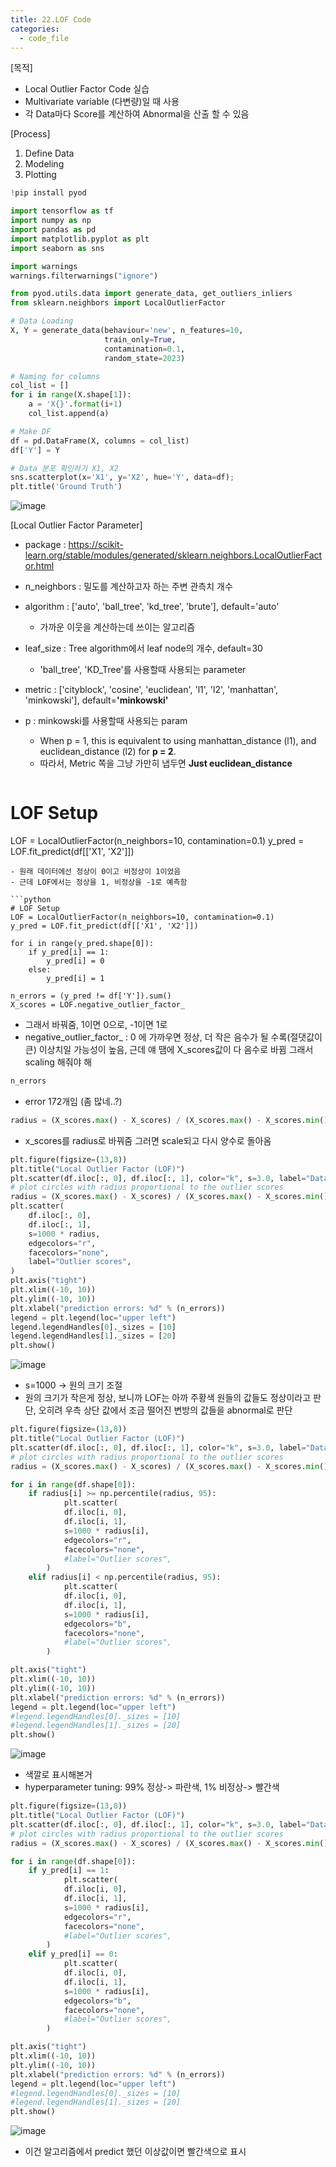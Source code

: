 ```yaml
---
title: 22.LOF Code
categories:
  - code_file
---
```


[목적]
  - Local Outlier Factor Code 실습
  - Multivariate variable (다변량)일 때 사용
  - 각 Data마다 Score를 계산하여 Abnormal을 산출 할 수 있음

[Process]
  1. Define Data
  2. Modeling
  3. Plotting
  
```python
!pip install pyod
```

```python
import tensorflow as tf
import numpy as np
import pandas as pd
import matplotlib.pyplot as plt
import seaborn as sns

import warnings
warnings.filterwarnings("ignore")

from pyod.utils.data import generate_data, get_outliers_inliers
from sklearn.neighbors import LocalOutlierFactor
```

```python
# Data Loading
X, Y = generate_data(behaviour='new', n_features=10, 
                     train_only=True,
                     contamination=0.1,
                     random_state=2023)
```

```python
# Naming for columns
col_list = []
for i in range(X.shape[1]):
    a = 'X{}'.format(i+1)
    col_list.append(a)
```

```python
# Make DF
df = pd.DataFrame(X, columns = col_list)
df['Y'] = Y
```

```python
# Data 분포 확인하기 X1, X2
sns.scatterplot(x='X1', y='X2', hue='Y', data=df);
plt.title('Ground Truth')
```
![image](https://github.com/code7ssage/code7ssage.github.io/blob/master/assets/attached%20file/Pasted%20image%2020240112145446.png?raw=true)

[Local Outlier Factor Parameter]
  - package : https://scikit-learn.org/stable/modules/generated/sklearn.neighbors.LocalOutlierFactor.html
  - n_neighbors : 밀도를 계산하고자 하는 주변 관측치 개수
  - algorithm : ['auto', 'ball_tree', 'kd_tree', 'brute'], default='auto'
     - 가까운 이웃을 계산하는데 쓰이는 알고리즘
  - leaf_size : Tree algorithm에서 leaf node의 개수, default=30
     - 'ball_tree', 'KD_Tree'를 사용할때 사용되는 parameter
  - metric : ['cityblock', 'cosine', 'euclidean', 'l1', 'l2', 'manhattan', 'minkowski'], default=**'minkowski'**
  - p : minkowski를 사용할때 사용되는 param
     - When p = 1, this is equivalent to using manhattan_distance (l1), and euclidean_distance (l2) for **p = 2**.
     - 따라서, Metric 쪽을 그냥 가만히 냅두면 **Just euclidean_distance**

	```python
# LOF Setup
LOF = LocalOutlierFactor(n_neighbors=10, contamination=0.1)
y_pred = LOF.fit_predict(df[['X1', 'X2']])
```
- 원래 데이터에선 정상이 0이고 비정상이 1이었음
- 근데 LOF에서는 정상을 1, 비정상을 -1로 예측함

```python
# LOF Setup
LOF = LocalOutlierFactor(n_neighbors=10, contamination=0.1)
y_pred = LOF.fit_predict(df[['X1', 'X2']])

for i in range(y_pred.shape[0]):
    if y_pred[i] == 1:
        y_pred[i] = 0
    else:
        y_pred[i] = 1

n_errors = (y_pred != df['Y']).sum()
X_scores = LOF.negative_outlier_factor_
```
- 그래서 바꿔줌, 1이면 0으로, -1이면 1로 
- negative_outlier_factor_ : 0 에 가까우면 정상, 더 작은 음수가 될 수록(절댓값이 큰) 이상치일 가능성이 높음, 근데 얘 땜에 X_scores값이 다 음수로 바뀜 그래서 scaling 해줘야 해 

```python
n_errors
```
- error 172개임 (좀 많네..?)

```python
radius = (X_scores.max() - X_scores) / (X_scores.max() - X_scores.min())
```
- x_scores를 radius로 바꿔줌 그러면 scale되고 다시 양수로 돌아옴

```python
plt.figure(figsize=(13,8))
plt.title("Local Outlier Factor (LOF)")
plt.scatter(df.iloc[:, 0], df.iloc[:, 1], color="k", s=3.0, label="Data points")
# plot circles with radius proportional to the outlier scores
radius = (X_scores.max() - X_scores) / (X_scores.max() - X_scores.min()) # MinMax Scale
plt.scatter(
    df.iloc[:, 0],
    df.iloc[:, 1],
    s=1000 * radius,
    edgecolors="r",
    facecolors="none",
    label="Outlier scores",
)
plt.axis("tight")
plt.xlim((-10, 10))
plt.ylim((-10, 10))
plt.xlabel("prediction errors: %d" % (n_errors))
legend = plt.legend(loc="upper left")
legend.legendHandles[0]._sizes = [10]
legend.legendHandles[1]._sizes = [20]
plt.show()
```
![image](https://github.com/code7ssage/code7ssage.github.io/blob/master/assets/attached%20file/Pasted%20image%2020240112145638.png?raw=true)
- s=1000 -> 원의 크기 조절 
- 원의 크기가 작은게 정상, 보니까 LOF는 아까 주황색 원들의 값들도 정상이라고 판단, 오히려 우측 상단 값에서 조금 떨어진 변방의 값들을 abnormal로 판단

```python
plt.figure(figsize=(13,8))
plt.title("Local Outlier Factor (LOF)")
plt.scatter(df.iloc[:, 0], df.iloc[:, 1], color="k", s=3.0, label="Data points")
# plot circles with radius proportional to the outlier scores
radius = (X_scores.max() - X_scores) / (X_scores.max() - X_scores.min()) # MinMax Scale

for i in range(df.shape[0]):
    if radius[i] >= np.percentile(radius, 95):
            plt.scatter(
            df.iloc[i, 0],
            df.iloc[i, 1],
            s=1000 * radius[i],
            edgecolors="r",
            facecolors="none",
            #label="Outlier scores",
        )
    elif radius[i] < np.percentile(radius, 95):
            plt.scatter(
            df.iloc[i, 0],
            df.iloc[i, 1],
            s=1000 * radius[i],
            edgecolors="b",
            facecolors="none",
            #label="Outlier scores",
        )

plt.axis("tight")
plt.xlim((-10, 10))
plt.ylim((-10, 10))
plt.xlabel("prediction errors: %d" % (n_errors))
legend = plt.legend(loc="upper left")
#legend.legendHandles[0]._sizes = [10]
#legend.legendHandles[1]._sizes = [20]
plt.show()
```
![image](https://github.com/code7ssage/code7ssage.github.io/blob/master/assets/attached%20file/Pasted%20image%2020240112145707.png?raw=true)
- 색깔로 표시해본거
- hyperparameter tuning: 99% 정상-> 파란색, 1% 비정상-> 빨간색

```python
plt.figure(figsize=(13,8))
plt.title("Local Outlier Factor (LOF)")
plt.scatter(df.iloc[:, 0], df.iloc[:, 1], color="k", s=3.0, label="Data points")
# plot circles with radius proportional to the outlier scores
radius = (X_scores.max() - X_scores) / (X_scores.max() - X_scores.min()) # MinMax Scale

for i in range(df.shape[0]):
    if y_pred[i] == 1:
            plt.scatter(
            df.iloc[i, 0],
            df.iloc[i, 1],
            s=1000 * radius[i],
            edgecolors="r",
            facecolors="none",
            #label="Outlier scores",
        )
    elif y_pred[i] == 0:
            plt.scatter(
            df.iloc[i, 0],
            df.iloc[i, 1],
            s=1000 * radius[i],
            edgecolors="b",
            facecolors="none",
            #label="Outlier scores",
        )

plt.axis("tight")
plt.xlim((-10, 10))
plt.ylim((-10, 10))
plt.xlabel("prediction errors: %d" % (n_errors))
legend = plt.legend(loc="upper left")
#legend.legendHandles[0]._sizes = [10]
#legend.legendHandles[1]._sizes = [20]
plt.show()
```
![image](https://github.com/code7ssage/code7ssage.github.io/blob/master/assets/attached%20file/Pasted%20image%2020240112145735.png?raw=true)
- 이건 알고리즘에서 predict 했던 이상값이면 빨간색으로 표시